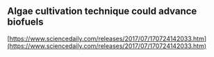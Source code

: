 ## Algae cultivation technique could advance biofuels
  
  [https://www.sciencedaily.com/releases/2017/07/170724142033.htm](https://www.sciencedaily.com/releases/2017/07/170724142033.htm)